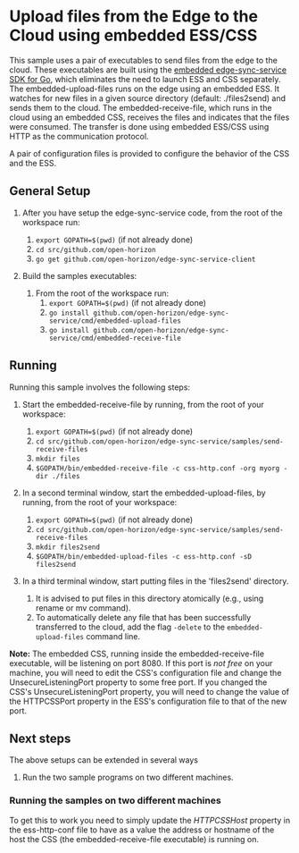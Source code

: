 # Upload files from the Edge to the Cloud using embedded ESS/CSS

This sample uses a pair of executables to send files from the edge to the cloud.
These executables are built using the [embedded edge-sync-service SDK for Go](https://github.com/open-horizon/edge-sync-service-client/embedded), which eliminates the need to launch ESS and CSS separately.
The embedded-upload-files runs on the edge using an embedded ESS. It watches for new files in a given source directory (default: ./files2send) and sends them to the cloud. The embedded-receive-file, which runs in the cloud using an embedded CSS, receives the files and indicates that the files were consumed.
The transfer is done using embedded ESS/CSS using HTTP as the communication protocol.

A pair of configuration files is provided to configure the behavior of the CSS and the ESS.

## General Setup

1. After you have setup the edge-sync-service code, from the root of the workspace run:
    1. `export GOPATH=$(pwd)` (if not already done)
    2. `cd src/github.com/open-horizon`
    3. `go get github.com/open-horizon/edge-sync-service-client`

2. Build the samples executables:

    1. From the root of the workspace run:
        1. `export GOPATH=$(pwd)` (if not already done)
        2. `go install github.com/open-horizon/edge-sync-service/cmd/embedded-upload-files`
        3. `go install github.com/open-horizon/edge-sync-service/cmd/embedded-receive-file`

## Running

Running this sample involves the following steps:

1. Start the embedded-receive-file by running, from the root of your workspace: 
    1. `export GOPATH=$(pwd)` (if not already done)
    2. `cd src/github.com/open-horizon/edge-sync-service/samples/send-receive-files`
    3. `mkdir files`
    4. `$GOPATH/bin/embedded-receive-file -c css-http.conf -org myorg -dir ./files`

2. In a second terminal window, start the embedded-upload-files, by running, from the root of your workspace: 
    1. `export GOPATH=$(pwd)` (if not already done)
    2. `cd src/github.com/open-horizon/edge-sync-service/samples/send-receive-files`
    3. `mkdir files2send`
    4. `$GOPATH/bin/embedded-upload-files -c ess-http.conf -sD files2send`
3. In a third terminal window, start putting files in the 'files2send' directory.
    1. It is advised to put files in this directory atomically (e.g., using rename or mv command).  
    2. To automatically delete any file that has been successfully transferred to the cloud, add the flag `-delete` to the `embedded-upload-files` command line.

**Note:** The embedded CSS, running inside the embedded-receive-file executable, will be listening on port 8080. If this port is *not free* on your machine, you will need to edit the CSS's configuration file and change the
UnsecureListeningPort property to some free port. If you changed the CSS's UnsecureListeningPort property, you will need to change the value of the HTTPCSSPort property in the ESS's configuration file to that of the new port.

## Next steps

The above setups can be extended in several ways
1. Run the two sample programs on two different machines.


### Running the samples on two different machines

To get this to work you need to simply update the *HTTPCSSHost* property in the ess-http-conf file to have as a
value the address or hostname of the host the CSS (the embedded-receive-file executable) is running on.
